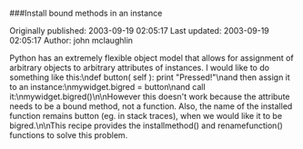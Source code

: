 ###Install bound methods in an instance

Originally published: 2003-09-19 02:05:17
Last updated: 2003-09-19 02:05:17
Author: john mclaughlin

Python has an extremely flexible object model that allows for assignment of arbitrary objects to arbitrary attributes of instances. I would like to do something like this:\ndef button( self ): print "Pressed!"\nand then assign it to an instance:\nmywidget.bigred = button\nand call it:\nmywidget.bigred()\n\nHowever this doesn't work because the attribute needs to be a bound method, not a function. Also, the name of the installed function remains button (eg. in stack traces), when we would like it to be bigred.\n\nThis recipe provides the installmethod() and renamefunction() functions to solve this problem.